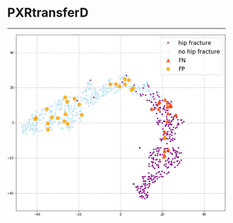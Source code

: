 # PXRtransferD

----------

![tsne_plot](https://github.com/ellrin/PXRtransferD/blob/main/images/tsne.png)